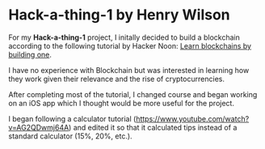# Hack-a-thing-1 by Henry Wilson

For my **Hack-a-thing-1** project, I initally decided to build a blockchain according to the following tutorial by Hacker Noon: [Learn blockchains by building one](https://hackernoon.com/learn-blockchains-by-building-one-117428612f46).

I have no experience with Blockchain but was interested in learning how they work given their relevance and the rise of cryptocurrencies.

After completing most of the tutorial, I changed course and began working on an iOS app which I thought would be more useful for the project.

I began following a calculator tutorial (https://www.youtube.com/watch?v=AG2QDwmj64A) and edited it so that it calculated tips instead of a standard calculator (15%, 20%, etc.).